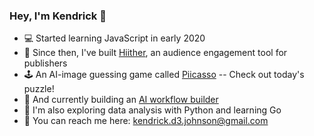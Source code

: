### Hey, I'm Kendrick 👋

- 💻 Started learning JavaScript in early 2020
- 💪 Since then, I've built [Hiither](https://hiither.com/), an audience engagement tool for publishers
- 🕹️ An AI-image guessing game called [Piicasso](https://piicasso.com/) -- Check out today's puzzle!
- 🤝 And currently building an [AI workflow builder](https://github.com/namekendrick/miindy)
- 🧪 I'm also exploring data analysis with Python and learning Go
- 📨 You can reach me here: kendrick.d3.johnson@gmail.com
